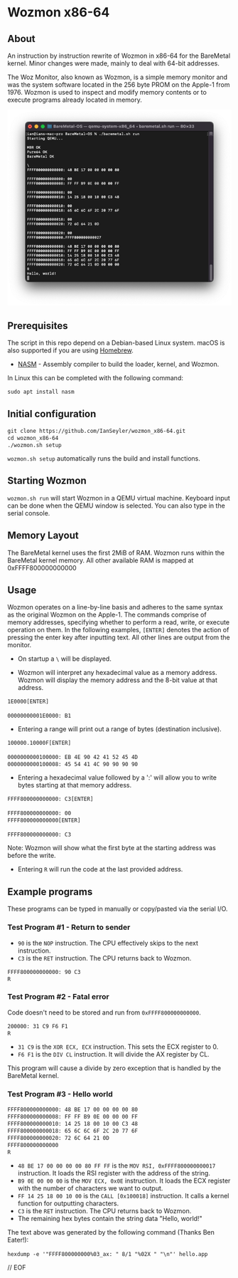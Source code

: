 # Wozmon x86-64


## About

An instruction by instruction rewrite of Wozmon in x86-64 for the BareMetal kernel. Minor changes were made, mainly to deal with 64-bit addresses.

The Woz Monitor, also known as Wozmon, is a simple memory monitor and was the system software located in the 256 byte PROM on the Apple-1 from 1976. Wozmon is used to inspect and modify memory contents or to execute programs already located in memory.

<p align="center">
	<img src="img/ScreenShot.png"></img>
</p>


## Prerequisites

The script in this repo depend on a Debian-based Linux system. macOS is also supported if you are using [Homebrew](https://brew.sh).

- [NASM](https://nasm.us) - Assembly compiler to build the loader, kernel, and Wozmon.

In Linux this can be completed with the following command:

	sudo apt install nasm


## Initial configuration
	
	git clone https://github.com/IanSeyler/wozmon_x86-64.git
	cd wozmon_x86-64
	./wozmon.sh setup
	
`wozmon.sh setup` automatically runs the build and install functions.


## Starting Wozmon

`wozmon.sh run` will start Wozmon in a QEMU virtual machine. Keyboard input can be done when the QEMU window is selected. You can also type in the serial console.


## Memory Layout

The BareMetal kernel uses the first 2MiB of RAM. Wozmon runs within the BareMetal kernel memory. All other available RAM is mapped at 0xFFFF800000000000


## Usage

Wozmon operates on a line-by-line basis and adheres to the same syntax as the original Wozmon on the Apple-1. The commands comprise of memory addresses, specifying whether to perform a read, write, or execute operation on them. In the following examples, `[ENTER]` denotes the action of pressing the enter key after inputting text. All other lines are output from the monitor.

* On startup a `\` will be displayed.

* Wozmon will interpret any hexadecimal value as a memory address. Wozmon will display the memory address and the 8-bit value at that address.

```
1E0000[ENTER]

00000000001E0000: B1
```

* Entering a range will print out a range of bytes (destination inclusive).

```
100000.10000F[ENTER]

0000000000100000: EB 4E 90 42 41 52 45 4D
0000000000100008: 45 54 41 4C 90 90 90 90
```

* Entering a hexadecimal value followed by a ':' will allow you to write bytes starting at that memory address.

```
FFFF800000000000: C3[ENTER]

FFFF800000000000: 00
FFFF800000000000[ENTER]

FFFF800000000000: C3
```

Note: Wozmon will show what the first byte at the starting address was before the write.

* Entering `R` will run the code at the last provided address.


## Example programs

These programs can be typed in manually or copy/pasted via the serial I/O.


### Test Program #1 - Return to sender

* `90` is the `NOP` instruction. The CPU effectively skips to the next instruction.
* `C3` is the `RET` instruction. The CPU returns back to Wozmon.

```
FFFF800000000000: 90 C3
R
```


### Test Program #2 - Fatal error

Code doesn't need to be stored and run from `0xFFFF800000000000`.
```
200000: 31 C9 F6 F1
R
```

* `31 C9` is the `XOR ECX, ECX` instruction. This sets the ECX register to 0.
* `F6 F1` is the `DIV CL` instruction. It will divide the AX register by CL.

This program will cause a divide by zero exception that is handled by the BareMetal kernel.


### Test Program #3 - Hello world

```
FFFF800000000000: 48 BE 17 00 00 00 00 80
FFFF800000000008: FF FF B9 0E 00 00 00 FF
FFFF800000000010: 14 25 18 00 10 00 C3 48
FFFF800000000018: 65 6C 6C 6F 2C 20 77 6F
FFFF800000000020: 72 6C 64 21 0D
FFFF800000000000
R
```

* `48 BE 17 00 00 00 00 80 FF FF` is the `MOV RSI, 0xFFFF800000000017` instruction. It loads the RSI register with the address of the string.
* `B9 0E 00 00 00` is the `MOV ECX, 0x0E` instruction. It loads the ECX register with the number of characters we want to output.
* `FF 14 25 18 00 10 00` is the `CALL [0x100018]` instruction. It calls a kernel function for outputting characters.
* `C3` is the `RET` instruction. The CPU returns back to Wozmon.
* The remaining hex bytes contain the string data "Hello, world!"

The text above was generated by the following command (Thanks Ben Eater!):

`hexdump -e '"FFFF800000000%03_ax: " 8/1 "%02X " "\n"' hello.app`

// EOF
